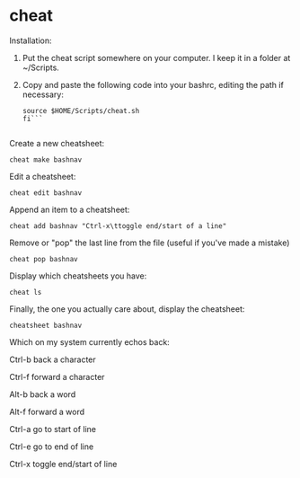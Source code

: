 # cheat
Installation:

1. Put the cheat script somewhere on your computer. I keep it in a folder at ~/Scripts.
2. Copy and paste the following code into your bashrc, editing the path if necessary:

   ```if [ -f $HOME/Scripts/cheat.sh ]; then
   source $HOME/Scripts/cheat.sh
   fi```
  
Create a new cheatsheet:

   ```cheat make bashnav```

Edit a cheatsheet:

   ```cheat edit bashnav```

Append an item to a cheatsheet:

   ```cheat add bashnav "Ctrl-x\ttoggle end/start of a line"```

Remove or "pop" the last line from the file (useful if you've made a mistake)

   ```cheat pop bashnav```

Display which cheatsheets you have:

   ```cheat ls```
  
Finally, the one you actually care about, display the cheatsheet:

   ```cheatsheet bashnav```

Which on my system currently echos back:

   Ctrl-b        back a character
   
   Ctrl-f        forward a character
   
   Alt-b         back a word
   
   Alt-f         forward a word
   
   Ctrl-a        go to start of line
   
   Ctrl-e        go to end of line
   
   Ctrl-x        toggle end/start of line
   
